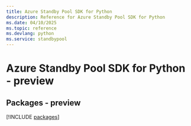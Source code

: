 ```yaml
---
title: Azure Standby Pool SDK for Python
description: Reference for Azure Standby Pool SDK for Python
ms.date: 04/10/2025
ms.topic: reference
ms.devlang: python
ms.service: standbypool
---
```

# Azure Standby Pool SDK for Python - preview
## Packages - preview
[!INCLUDE [packages](standby-pool-index.md)]